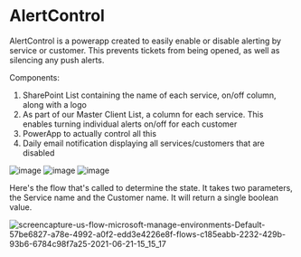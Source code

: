 # AlertControl

AlertControl is a powerapp created to easily enable or disable alerting by service or customer.  This prevents tickets from being opened, as well as silencing any push alerts.

Components:
1. SharePoint List containing the name of each service, on/off column, along with a logo
2. As part of our Master Client List, a column for each service.  This enables turning individual alerts on/off for each customer
3. PowerApp to actually control all this
4. Daily email notification displaying all services/customers that are disabled


![image](https://user-images.githubusercontent.com/49880736/122790046-ecc8d480-d285-11eb-8984-18382e79da9c.png)
![image](https://user-images.githubusercontent.com/49880736/122790277-27cb0800-d286-11eb-9fce-e6b79dcbd5b4.png)
![image](https://user-images.githubusercontent.com/49880736/122790509-606ae180-d286-11eb-9275-f0a8216dd8f4.png)


Here's the flow that's called to determine the state.  It takes two parameters, the Service name and the Customer name.  It will return a single boolean value.

![screencapture-us-flow-microsoft-manage-environments-Default-57be6827-a78e-4992-a0f2-edd3e4226e8f-flows-c185eabb-2232-429b-93b6-6784c98f7a25-2021-06-21-15_15_17](https://user-images.githubusercontent.com/49880736/122815667-c1ed7900-d2a3-11eb-92bf-654668d28bc7.png)
